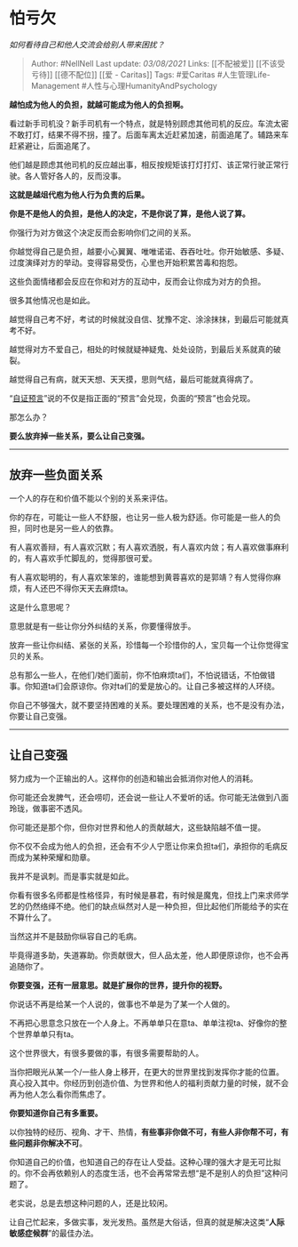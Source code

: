 # 怕亏欠
*如何看待自己和他人交流会给别人带来困扰？*

> Author: #NellNell 
Last update: *03/08/2021* 
Links: [[不配被爱]] [[不该受亏待]] [[德不配位]] [[爱 - Caritas]]
Tags:  #爱Caritas #人生管理Life-Management #人性与心理HumanityAndPsychology 
  

**越怕成为他人的负担，就越可能成为他人的负担啊。**

看过新手司机没？新手司机有一个特点，就是特别顾虑其他司机的反应。车流太密不敢打灯，结果不得不拐，撞了。后面车离太近赶紧加速，前面追尾了。辅路来车赶紧避让，后面追尾了。

他们越是顾虑其他司机的反应越出事，相反按规矩该打灯打灯、该正常行驶正常行驶。各人管好各人的，反而没事。

**这就是越俎代庖为他人行为负责的后果。**

**你是不是他人的负担，是他人的决定，不是你说了算，是他人说了算。**

你强行为对方做这个决定反而会影响你们之间的关系。

你越觉得自己是负担，越要小心翼翼、唯唯诺诺、吞吞吐吐。你开始敏感、多疑、过度演绎对方的举动。变得容易受伤，心里也开始积累苦毒和抱怨。

这些负面情绪都会反应在你和对方的互动中，反而会让你成为对方的负担。

很多其他情况也是如此。

越觉得自己考不好，考试的时候就没自信、犹豫不定、涂涂抹抹，到最后可能就真考不好。

越觉得对方不爱自己，相处的时候就疑神疑鬼、处处设防，到最后关系就真的破裂。

越觉得自己有病，就天天想、天天摸，思则气结，最后可能就真得病了。

“[自证预言](https://www.zhihu.com/question/469081139/answer/1981183914)”说的不仅是指正面的“预言”会兑现，负面的“预言”也会兑现。

那怎么办？

**要么放弃掉一些关系，要么让自己变强。**

---

## 放弃一些负面关系

一个人的存在和价值不能以个别的关系来评估。

你的存在，可能让一些人不舒服，也让另一些人极为舒适。你可能是一些人的负担，同时也是另一些人的依靠。

有人喜欢善辩，有人喜欢沉默；有人喜欢洒脱，有人喜欢内敛；有人喜欢做事麻利的，有人喜欢手忙脚乱的，觉得那很可爱。

有人喜欢聪明的，有人喜欢笨笨的，谁能想到黄蓉喜欢的是郭靖？有人觉得你麻烦，有人还巴不得你天天去麻烦ta。

这是什么意思呢？

意思就是有一些让你分外纠结的关系，你要懂得放手。

放弃一些让你纠结、紧张的关系，珍惜每一个珍惜你的人，宝贝每一个让你觉得宝贝的关系。

总有那么一些人，在他们/她们面前，你不怕麻烦ta们，不怕说错话，不怕做错事。你知道ta们会原谅你。你对ta们的爱是放心的。让自己多被这样的人环绕。

你自己不够强大，就不要坚持困难的关系。要处理困难的关系，也不是没有办法，你要让自己变强。

---

## **让自己变强**

努力成为一个正输出的人。这样你的创造和输出会抵消你对他人的消耗。

你可能还会发脾气，还会唠叨，还会说一些让人不爱听的话。你可能无法做到八面玲珑，做事密不透风。

你可能还是那个你，但你对世界和他人的贡献越大，这些缺陷越不值一提。

你不仅不会成为他人的负担，还会有不少人宁愿让你来负担ta们，承担你的毛病反而成为某种荣耀和勋章。

我并不是讽刺。而是事实就是如此。

你看有很多名师都是性格怪异，有时候是暴君，有时候是魔鬼，但找上门来求师学艺的仍然络绎不绝。他们的缺点纵然对人是一种负担，但比起他们所能给予的实在不算什么了。

当然这并不是鼓励你纵容自己的毛病。

毕竟得道多助，失道寡助。你贡献很大，但人品太差，他人即便原谅你，也不会再追随你了。

**你要变强，还有一层意思。就是扩展你的世界，提升你的视野。**

你说话不再是给某一个人说的，做事也不单是为了某一个人做的。

不再把心思意念只放在一个人身上。不再单单只在意ta、单单注视ta、好像你的整个世界单单只有ta。

这个世界很大，有很多要做的事，有很多需要帮助的人。

当你把眼光从某一个/一些人身上移开，在更大的世界里找到发挥你才能的位置。真心投入其中。你经历到创造价值、为世界和他人的福利贡献力量的时候，就不会再为他人怎么看你而焦虑了。

**你要知道你自己有多重要。**

以你独特的经历、视角、才干、热情，**有些事非你做不可，有些人非你帮不可，有些问题非你解决不可**。

你知道自己的价值，也知道自己的存在让人受益。这种心理的强大才是无可比拟的。你不会再依赖别人的态度生活，也不会再常常去想“是不是别人的负担”这种问题了。

老实说，总是去想这种问题的人，还是比较闲。

让自己忙起来，多做实事，发光发热。虽然是大俗话，但真的就是解决这类“**人际敏感症候群**”的最佳办法。